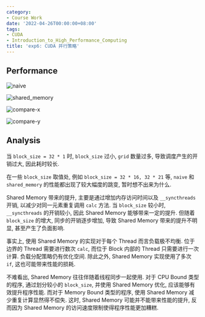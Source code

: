 ```yaml
---
category:
- Course Work
date: '2022-04-26T00:00:00+08:00'
tags:
- CUDA
- Introduction_to_High_Performance_Computing
title: 'exp6: CUDA 并行策略'
---
```


## Performance

![naive](https://cdn.liblaf.me/img/2023/2023-02-24T050729Z.png)

![shared_memory](https://cdn.liblaf.me/img/2023/2023-02-24T050747Z.png)

![compare-x](https://cdn.liblaf.me/img/2023/2023-02-24T050806Z.png)

![compare-y](https://cdn.liblaf.me/img/2023/2023-02-24T050823Z.png)

## Analysis

当 `block_size = 32 * 1` 时, `block_size` 过小, `grid` 数量过多, 导致调度产生的开销过大, 因此耗时较长.

在一些 `block_size` 取值处, 例如 `block_size = 32 * 16, 32 * 21` 等, `naive` 和 `shared_memory` 的性能都出现了较大幅度的跳变, 暂时想不出来为什么.

Shared Memory 带来的提升, 主要是通过增加内存访问时间以及 `__syncthreads` 开销, 以减少对同一元素重复调用 `calc` 方法. 当 `block_size` 较小时, `__syncthreads` 的开销较小, 因此 Shared Memory 能够带来一定的提升. 但随着 `block_size` 的增大, 同步的开销逐步增加, 导致 Shared Memory 带来的提升不明显, 甚至产生了负面影响.

事实上, 使用 Shared Memory 的实现对于每个 Thread 而言负载极不均衡. 位于边界的 Thread 需要进行数次 `calc`, 而位于 Block 内部的 Thread 只需要进行一次计算. 负载分配策略仍有优化空间. 除此之外, Shared Memory 实现使用了多次 `if`, 这也可能带来性能的损耗.

不难看出, Shared Memory 往往伴随着线程同步一起使用. 对于 CPU Bound 类型的程序, 通过划分较小的 `block_size`, 并使用 Shared Memory 优化, 应该能够有效提升程序性能. 而对于 Memory Bound 类型的程序, 使用 Shared Memory 减少重复计算显然得不偿失. 这时, Shared Memory 可能并不能带来性能的提升, 反而因为 Shared Memory 的访问速度限制使得程序性能更加糟糕.
